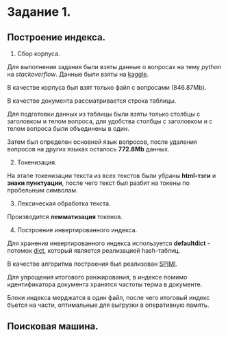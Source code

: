 # Задание 1.

## Построение индекса.

1. Сбор корпуса.

Для выполнения задания были взяты данные о вопросах на тему *python* на *stackoverflow*. Данные были взяты на [kaggle](https://www.kaggle.com/stackoverflow/pythonquestions#Questions.csv). 

В качестве корпуса был взят только файл с вопросами (846.87Mb).

В качестве документа рассматривается строка таблицы. 

Для подготовки данных из таблицы были взяты только столбцы с заголовком и телом вопроса, для удобства столбцы с заголовком и с телом вопроса были объединены в один.

Затем был определен основной язык вопросов, после удаления вопросов на других языках осталось **772.8Mb** данных.

2. Токенизация.

На этапе токенизации текста из всех текстов были убраны **html-тэги** и **знаки пунктуации**, после чего текст был разбит на токены по пробельным символам.

3. Лексическая обработка текста.

Производится **лемматизация** токенов.

4. Построение инвертированного индекса.

Для хранения инвертированного индекса используется **defaultdict** - потомок [dict](https://github.com/python/cpython/blob/master/Objects/dictobject.c), который является реализацией hash-таблиц.

В качестве алгоритма построения был реализован [SPIMI](https://nlp.stanford.edu/IR-book/html/htmledition/single-pass-in-memory-indexing-1.html). 

Для упрощения итогового ранжирования, в индексе помимо идентификатора документа хранятся частоты терма в документе.

Блоки индекса мерджатся в один файл, после чего итоговый индекс бъется на части, оптимальные для выгрузки в оперативную память.

## Поисковая машина.




